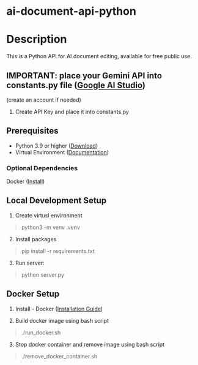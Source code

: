 # ai-document-api-python
# Description
This is a Python API for AI document editing, available for free public use.

## IMPORTANT: place your Gemini API into constants.py file ([Google AI Studio](https://aistudio.google.com/app/apikey))
(create an account if needed)
1. Create API Key and place it into constants.py

## Prerequisites
- Python 3.9 or higher ([Download](https://www.python.org/downloads/))
- Virtual Environment ([Documentation](https://docs.python.org/3/library/venv.html))

### Optional Dependencies
Docker ([Install](https://docs.docker.com/engine/install/))

## Local Development Setup
1. Create virtusl environment
> python3 -m venv .venv

2. Install packages
> pip install -r requirements.txt

3. Run server:
> python server.py

## Docker Setup
1. Install - Docker ([Installation Guide](https://docs.docker.com/engine/install/))

2. Build docker image using bash script
> ./run_docker.sh

3. Stop docker container and remove image using bash script
> ./remove_docker_container.sh
